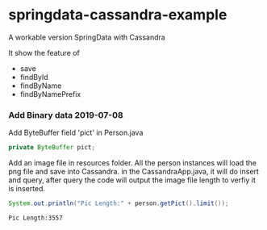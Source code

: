 # springdata-cassandra-example
A workable version SpringData with Cassandra


It show the feature of 
- save
- findById
- findByName
- findByNamePrefix

### Add Binary data 2019-07-08

Add ByteBuffer field 'pict' in Person.java 

```java
private ByteBuffer pict;
```

Add an image file in resources folder. All the person instances will load the png file and save into Cassandra. in the CassandraApp.java, it will do insert and query, after query the code will output the image file length to verfiy it is inserted.

```java
System.out.println("Pic Length:" + person.getPict().limit());
```
```
Pic Length:3557
```
